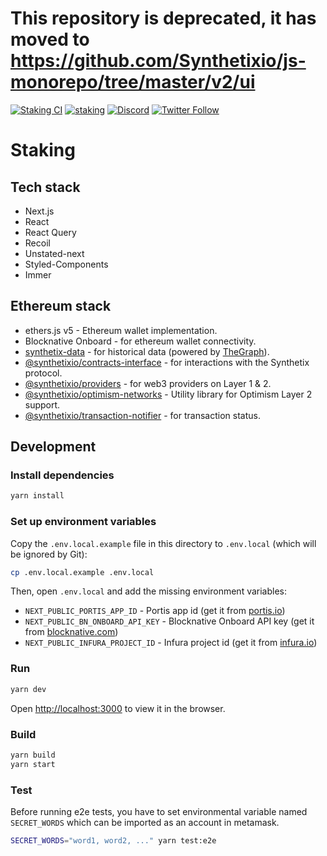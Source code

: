 # This repository is deprecated, it has moved to https://github.com/Synthetixio/js-monorepo/tree/master/v2/ui

[![Staking CI](https://github.com/Synthetixio/staking/actions/workflows/audit_build_verify.yml/badge.svg?branch=master)](https://github.com/Synthetixio/staking/actions/workflows/audit_build_verify.yml) [![staking](https://img.shields.io/endpoint?url=https://dashboard.cypress.io/badge/simple/um36kz/master&style=flat)](https://dashboard.cypress.io/projects/um36kz/runs) [![Discord](https://img.shields.io/discord/413890591840272394.svg?color=768AD4&label=discord&logo=https%3A%2F%2Fdiscordapp.com%2Fassets%2F8c9701b98ad4372b58f13fd9f65f966e.svg)](https://discordapp.com/channels/413890591840272394/)
[![Twitter Follow](https://img.shields.io/twitter/follow/synthetix_io.svg?label=synthetix_io&style=social)](https://twitter.com/synthetix_io)

# Staking

## Tech stack

- Next.js
- React
- React Query
- Recoil
- Unstated-next
- Styled-Components
- Immer

## Ethereum stack

- ethers.js v5 - Ethereum wallet implementation.
- Blocknative Onboard - for ethereum wallet connectivity.
- [synthetix-data](https://github.com/Synthetixio/synthetix-data) - for historical data (powered by [TheGraph](https://thegraph.com/)).
- [@synthetixio/contracts-interface](https://github.com/Synthetixio/js-monorepo) - for interactions with the Synthetix protocol.
- [@synthetixio/providers](https://github.com/Synthetixio/js-monorepo) - for web3 providers on Layer 1 & 2.
- [@synthetixio/optimism-networks](https://github.com/Synthetixio/js-monorepo) - Utility library for Optimism Layer 2 support.
- [@synthetixio/transaction-notifier](https://github.com/Synthetixio/js-monorepo) - for transaction status.

## Development

### Install dependencies

```bash
yarn install
```

### Set up environment variables

Copy the `.env.local.example` file in this directory to `.env.local` (which will be ignored by Git):

```bash
cp .env.local.example .env.local
```

Then, open `.env.local` and add the missing environment variables:

- `NEXT_PUBLIC_PORTIS_APP_ID` - Portis app id (get it from [portis.io](https://www.portis.io/))
- `NEXT_PUBLIC_BN_ONBOARD_API_KEY` - Blocknative Onboard API key (get it from [blocknative.com](https://blocknative.com/))
- `NEXT_PUBLIC_INFURA_PROJECT_ID` - Infura project id (get it from [infura.io](https://infura.io/))

### Run

```bash
yarn dev
```

Open [http://localhost:3000](http://localhost:3000) to view it in the browser.

### Build

```bash
yarn build
yarn start
```

### Test

Before running e2e tests, you have to set environmental variable named `SECRET_WORDS` which can be imported as an account in metamask.

```bash
SECRET_WORDS="word1, word2, ..." yarn test:e2e
```
